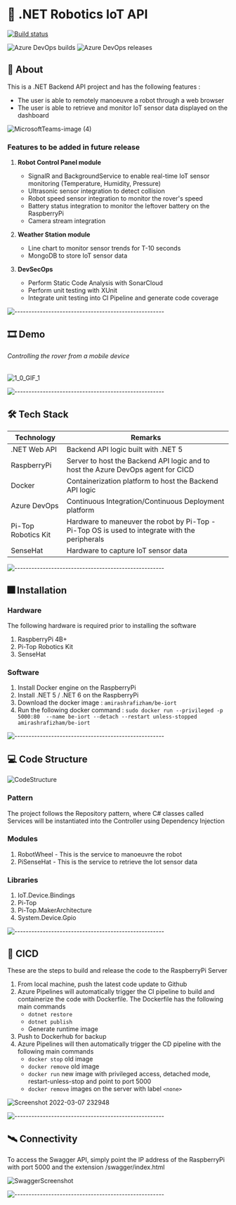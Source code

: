 # :space_invader: .NET Robotics IoT API

[![Build status](https://dev.azure.com/amirashrafizham7/IoT%20RaspberryPI/_apis/build/status/Backend%20-%20IoRT%20Raspberry%20Pi)](https://dev.azure.com/amirashrafizham7/IoT%20RaspberryPI/_build/latest?definitionId=4)

![Azure DevOps builds](https://img.shields.io/azure-devops/build/amirashrafizham7/3cd2d062-7beb-450b-835a-acb34a7cc906/4)
![Azure DevOps releases](https://img.shields.io/azure-devops/release/amirashrafizham7/3cd2d062-7beb-450b-835a-acb34a7cc906/4/4)

## :thought_balloon: About
This is a .NET Backend API project and has the following features :
- The user is able to remotely manoeuvre a robot through a web browser
- The user is able to retrieve and monitor IoT sensor data displayed on the dashboard

![MicrosoftTeams-image (4)](https://user-images.githubusercontent.com/59201954/157059323-35ff4bd5-6491-4976-825f-8644b4d21c55.png)

### Features to be added in future release  

1. **Robot Control Panel module**
   - SignalR and BackgroundService to enable real-time IoT sensor monitoring (Temperature, Humidity, Pressure)
   - Ultrasonic sensor integration to detect collision
   - Robot speed sensor integration to monitor the rover's speed
   - Battery status integration to monitor the leftover battery on the RaspberryPi
   - Camera stream integration 

2. **Weather Station module**
   - Line chart to monitor sensor trends for T-10 seconds 
   - MongoDB to store IoT sensor data

3. **DevSecOps**
   - Perform Static Code Analysis with SonarCloud
   - Perform unit testing with XUnit
   - Integrate unit testing into CI Pipeline and generate code coverage 

![-----------------------------------------------------](https://raw.githubusercontent.com/andreasbm/readme/master/assets/lines/rainbow.png)

## :film_strip: Demo

<h6>Controlling the rover from a mobile device</h6>
   
![1_0_GIF_1](https://user-images.githubusercontent.com/59201954/158006331-2770bfc3-a9bc-4d32-8133-aac5ad348dfb.GIF)
  
![-----------------------------------------------------](https://raw.githubusercontent.com/andreasbm/readme/master/assets/lines/rainbow.png)

## :hammer_and_wrench: Tech Stack

| Technology          | Remarks                                                                                          |
|---------------------|--------------------------------------------------------------------------------------------------|
| .NET Web API        |  Backend API logic  built with .NET 5                                                            |
| RaspberryPi         |  Server to host the Backend API logic and to host the Azure DevOps agent for CICD                |
| Docker              |  Containerization platform to host the Backend API logic                                         |
| Azure DevOps        |  Continuous Integration/Continuous Deployment platform                                           |
| Pi-Top Robotics Kit |  Hardware to maneuver the robot by Pi-Top - Pi-Top OS is used to integrate with the peripherals  |
| SenseHat            |  Hardware to capture IoT sensor data             


![-----------------------------------------------------](https://raw.githubusercontent.com/andreasbm/readme/master/assets/lines/rainbow.png)

## :fireworks: Installation
### Hardware 

The following hardware is required prior to installing the software
1. RaspberryPi 4B+ 
2. Pi-Top Robotics Kit
3. SenseHat

### Software

1. Install Docker engine on the RaspberryPi
2. Install .NET 5 / .NET 6 on the RaspberryPi
3. Download the docker image : `amirashrafizham/be-iort`
4. Run the following docker command : `sudo docker run --privileged -p 5000:80  --name be-iort --detach --restart unless-stopped amirashrafizham/be-iort`

![-----------------------------------------------------](https://raw.githubusercontent.com/andreasbm/readme/master/assets/lines/rainbow.png)


## :computer: Code Structure

![CodeStructure](https://user-images.githubusercontent.com/59201954/157164860-2238caa9-8f78-46bb-87c9-271151f7e003.png)

### Pattern

The project follows the Repository pattern, where C# classes called Services will be instantiated into the Controller using Dependency Injection

### Modules

1. RobotWheel - This is the service to manoeuvre the robot  
2. PiSenseHat - This is the service to retrieve the Iot sensor data

### Libraries
 
1. IoT.Device.Bindings
2. Pi-Top
3. Pi-Top.MakerArchitecture
4. System.Device.Gpio


![-----------------------------------------------------](https://raw.githubusercontent.com/andreasbm/readme/master/assets/lines/rainbow.png)

## :rocket:	CICD
These are the steps to build and release the code to the RaspberryPi Server
1. From local machine, push the latest code update to Github
2. Azure Pipelines will automatically trigger the CI pipeline to build and containerize the code with Dockerfile. The Dockerfile has the following main commands
   - `dotnet restore`
   - `dotnet publish`
   - Generate runtime image
3. Push to Dockerhub for backup
4. Azure Pipelines will then automatically trigger the CD pipeline with the following main commands
   - `docker stop` old image
   - `docker remove` old image
   - `docker run` new image with privileged access, detached mode, restart-unless-stop and point to port 5000
   - `docker remove` images on the server with <None> label `<none>`
</ul>

![Screenshot 2022-03-07 232948](https://user-images.githubusercontent.com/59201954/157065033-29a79063-0592-4e24-925d-caf14222b8eb.png)

![-----------------------------------------------------](https://raw.githubusercontent.com/andreasbm/readme/master/assets/lines/rainbow.png)

## :artificial_satellite: Connectivity

To access the Swagger API, simply point the IP address of the RaspberryPi with port 5000 and the extension /swagger/index.html

![SwaggerScreenshot](https://user-images.githubusercontent.com/59201954/157164825-41b3da22-946e-4c94-9de7-0b5e4365a102.png)

![-----------------------------------------------------](https://raw.githubusercontent.com/andreasbm/readme/master/assets/lines/rainbow.png)
